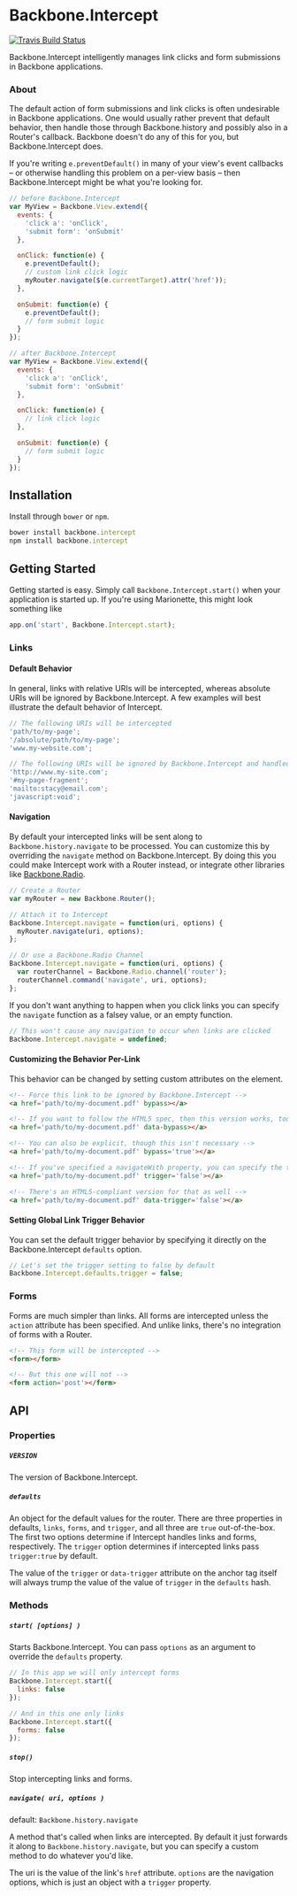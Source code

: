 # Backbone.Intercept

[![Travis Build Status](http://img.shields.io/travis/jmeas/backbone.intercept.svg?style=flat)](https://travis-ci.org/jmeas/backbone.intercept)

Backbone.Intercept intelligently manages link clicks and form submissions in Backbone applications.

### About

The default action of form submissions and link clicks is often undesirable in Backbone applications. One
would usually rather prevent that default behavior, then handle those through Backbone.history and possibly also
in a Router's callback. Backbone doesn't do any of this for you, but Backbone.Intercept does.

If you're writing `e.preventDefault()` in many of your view's event callbacks – or otherwise handling this problem on a per-view
basis – then Backbone.Intercept might be what you're looking for.

```js
// before Backbone.Intercept
var MyView = Backbone.View.extend({
  events: {
    'click a': 'onClick',
    'submit form': 'onSubmit'
  },

  onClick: function(e) {
    e.preventDefault();
    // custom link click logic
    myRouter.navigate($(e.currentTarget).attr('href'));
  },

  onSubmit: function(e) {
    e.preventDefault();
    // form submit logic
  }
});

// after Backbone.Intercept
var MyView = Backbone.View.extend({
  events: {
    'click a': 'onClick',
    'submit form': 'onSubmit'
  },

  onClick: function(e) {
    // link click logic
  },

  onSubmit: function(e) {
    // form submit logic
  }
});
```

## Installation

Install through `bower` or `npm`.

```js
bower install backbone.intercept
npm install backbone.intercept
```

## Getting Started

Getting started is easy. Simply call `Backbone.Intercept.start()` when your application is started up. If
you're using Marionette, this might look something like

```js
app.on('start', Backbone.Intercept.start);
```

### Links

#### Default Behavior

In general, links with relative URIs will be intercepted, whereas absolute URIs will be ignored by Backbone.Intercept.
A few examples will best illustrate the default behavior of Intercept.

```js
// The following URIs will be intercepted
'path/to/my-page';
'/absolute/path/to/my-page';
'www.my-website.com';

// The following URIs will be ignored by Backbone.Intercept and handled like normal
'http://www.my-site.com';
'#my-page-fragment';
'mailto:stacy@email.com';
'javascript:void';
```

#### Navigation

By default your intercepted links will be sent along to `Backbone.history.navigate` to be processed. You can customize this
by overriding the `navigate` method on Backbone.Intercept. By doing this you could make Intercept work with a Router instead,
or integrate other libraries like [Backbone.Radio](https://github.com/marionettejs/backbone.radio).

```js
// Create a Router
var myRouter = new Backbone.Router();

// Attach it to Intercept
Backbone.Intercept.navigate = function(uri, options) {
  myRouter.navigate(uri, options);
};

// Or use a Backbone.Radio Channel
Backbone.Intercept.navigate = function(uri, options) {
  var routerChannel = Backbone.Radio.channel('router');
  routerChannel.command('navigate', uri, options);
};
```

If you don't want anything to happen when you click links you can specify the `navigate` function as a falsey value,
or an empty function.

```js
// This won't cause any navigation to occur when links are clicked
Backbone.Intercept.navigate = undefined;
```

#### Customizing the Behavior Per-Link

This behavior can be changed by setting custom attributes on the element.

```html
<!-- Force this link to be ignored by Backbone.Intercept -->
<a href='path/to/my-document.pdf' bypass></a>

<!-- If you want to follow the HTML5 spec, then this version works, too -->
<a href='path/to/my-document.pdf' data-bypass></a>

<!-- You can also be explicit, though this isn't necessary -->
<a href='path/to/my-document.pdf' bypass='true'></a>

<!-- If you've specified a navigateWith property, you can specify the trigger as an attribute -->
<a href='path/to/my-document.pdf' trigger='false'></a>

<!-- There's an HTML5-compliant version for that as well -->
<a href='path/to/my-document.pdf' data-trigger='false'></a>
```

#### Setting Global Link Trigger Behavior

You can set the default trigger behavior by specifying it directly on the Backbone.Intercept `defaults` option.

```js
// Let's set the trigger setting to false by default
Backbone.Intercept.defaults.trigger = false;
```

### Forms

Forms are much simpler than links. All forms are intercepted unless the `action` attribute has been specified. And unlike links, there's
no integration of forms with a Router.

```html
<!-- This form will be intercepted -->
<form></form>

<!-- But this one will not -->
<form action='post'></form>
```

## API

### Properties

##### `VERSION`

The version of Backbone.Intercept.

##### `defaults`

An object for the default values for the router. There are three properties in defaults, `links`, `forms`, and `trigger`,
and all three are `true` out-of-the-box. The first two options determine if Intercept handles links and forms, respectively. The
`trigger` option determines if intercepted links pass `trigger:true` by default.

The value of the `trigger` or `data-trigger` attribute on the anchor tag itself will always trump the value of the
value of `trigger` in the `defaults` hash.

### Methods

##### `start( [options] )`

Starts Backbone.Intercept. You can pass `options` as an argument to override the `defaults` property.

```js
// In this app we will only intercept forms
Backbone.Intercept.start({
  links: false
});

// And in this one only links
Backbone.Intercept.start({
  forms: false
});
```

##### `stop()`

Stop intercepting links and forms.

##### `navigate( uri, options )`  
default: `Backbone.history.navigate`

A method that's called when links are intercepted. By default it just forwards it along to `Backbone.history.navigate`, but you
can specify a custom method to do whatever you'd like.

The uri is the value of the link's `href` attribute. `options` are the navigation options, which is just an object
with a `trigger` property.

